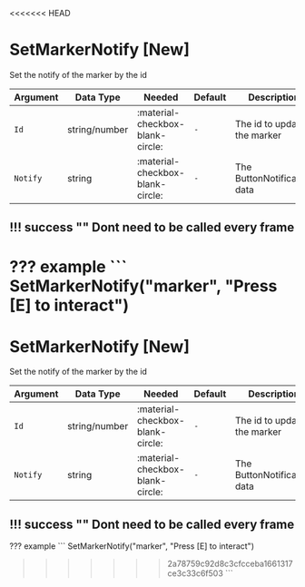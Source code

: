 <<<<<<< HEAD
# SetMarkerNotify [New]
Set the notify of the marker by the id

| Argument              | Data Type                            | Needed                    | Default         | Description
| ----------------------| ------------------------------------ | ------------------------- |-----------------|-------------
| `Id`                | string/number | :material-checkbox-blank-circle: | `-` | The id to update the marker
| `Notify`                | string | :material-checkbox-blank-circle: | `-` | The ButtonNotification data
    
!!! success ""
    Dont need to be called every frame
---
??? example
    ```
    SetMarkerNotify("marker", "Press [E] to interact")
=======
# SetMarkerNotify [New]
Set the notify of the marker by the id

| Argument              | Data Type                            | Needed                    | Default         | Description
| ----------------------| ------------------------------------ | ------------------------- |-----------------|-------------
| `Id`                | string/number | :material-checkbox-blank-circle: | `-` | The id to update the marker
| `Notify`                | string | :material-checkbox-blank-circle: | `-` | The ButtonNotification data
    
!!! success ""
    Dont need to be called every frame
---
??? example
    ```
    SetMarkerNotify("marker", "Press [E] to interact")
>>>>>>> 2a78759c92d8c3cfcceba1661317ce3c33c6f503
    ```